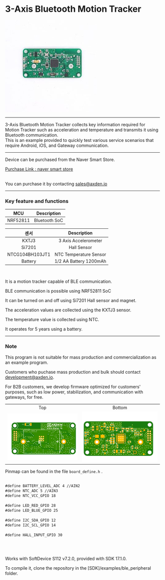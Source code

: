 # 3-Axis Bluetooth Motion Tracker

<img src="./assets/ble_3_axis_motion_tracker.jpeg">
<br>

----

3-Axis Bluetooth Motion Tracker collects key information required for Motion Tracker such as acceleration and temperature and transmits it using Bluetooth communication.
<br>
This is an example provided to quickly test various service scenarios that require Android, iOS, and Gateway communication.
<br>

----

Device can be purchased from the Naver Smart Store.
<br>

[Purchase Link : naver smart store](https://smartstore.naver.com/axden)
<br>
<br>

You can purchase it by contacting sales@axden.io

----

### Key feature and functions

MCU | Description
:-------------------------:|:-------------------------:
NRF52811 | Bluetooth SoC

센서 | Description
:-------------------------:|:-------------------------:
KXTJ3 | 3 Axis Accelerometer
Si7201 | Hall Sensor
NTCG104BH103JT1 | NTC Temperature Sensor
Battery | 1/2 AA Battery 1200mAh

<br>

It is a motion tracker capable of BLE communication.
<br>

BLE communication is possible using NRF52811 SoC
<br>

It can be turned on and off using Si7201 Hall sensor and magnet.
<br>

The acceleration values are collected using the KXTJ3 sensor.
<br>

The temperature value is collected using NTC.
<br>

It operates for 5 years using a battery.
<br>

----

### Note

This program is not suitable for mass production and commercialization as an example program.
<br>

Customers who puchase mass production and bulk should contact development@axden.io.
<br>

For B2B customers, we develop firmware optimized for customers' purposes, such as low power, stabilization, and communication with gateways, for free.
<br>

<table>
  <tr align="center">
    <td>Top</td>
    <td>Bottom</td>
  </tr>
  <tr align="center">
    <td><img src="./assets/ble_3_axis_motion_tracker_top.jpeg"></td>
    <td><img src="./assets/ble_3_axis_motion_tracker_bottom.jpeg"></td>
  </tr>
</table>

Pinmap can be found in the file ```board_define.h``` .
<br>

```

#define BATTERY_LEVEL_ADC 4 //AIN2
#define NTC_ADC 5 //AIN3
#define NTC_VCC_GPIO 18

#define LED_RED_GPIO 28
#define LED_BLUE_GPIO 25

#define I2C_SDA_GPIO 12
#define I2C_SCL_GPIO 14

#define HALL_INPUT_GPIO 30


```

<br>

Works with SoftDevice S112 v7.2.0, provided with SDK 17.1.0.
<br>

To compile it, clone the repository in the [SDK]/examples/ble_peripheral folder.
